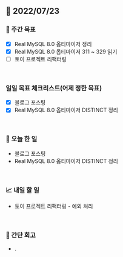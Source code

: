## 📅 2022/07/23


### 👏 주간 목표

- [x] Real MySQL 8.0 옵티마이저 정리
- [x] Real MySQL 8.0 옵티마이저 311 ~ 329 읽기
- [ ] 토이 프로젝트 리팩터링

<br/>

### 일일 목표 체크리스트(어제 정한 목표)

- [x] 블로그 포스팅
- [x] Real MySQL 8.0 옵티마이저 DISTINCT 정리

<br/>

### 💯 오늘 한 일

- 블로그 포스팅
- Real MySQL 8.0 옵티마이저 DISTINCT 정리

<br/>

### 📈 내일 할 일

- 토이 프로젝트 리팩터링 - 예외 처리

<br/>

### 🤔 간단 회고

- .
